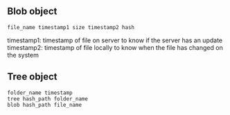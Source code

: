 
## Blob object

```
file_name timestamp1 size timestamp2 hash
```
timestamp1: timestamp of file on server to know if the server has an update
timestamp2: timestamp of file locally to know when the file has changed on the system

## Tree object
```
folder_name timestamp
tree hash_path folder_name
blob hash_path file_name
```